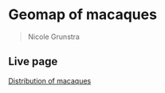 # Geomap of macaques
> Nicole Grunstra

## Live page
[Distribution of macaques](https://nicolegrunstra.github.io/GeoMaps_3_species/)
